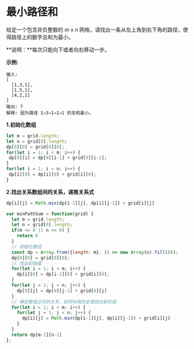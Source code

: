 # 最小路径和

给定一个包含非负整数的 *m* x *n* 网格，请找出一条从左上角到右下角的路径，使得路径上的数字总和为最小。

**说明：**每次只能向下或者向右移动一步。

**示例:**

```
输入:
[
  [1,3,1],
  [1,5,1],
  [4,2,1]
]
输出: 7
解释: 因为路径 1→3→1→1→1 的总和最小。
```



**1.初始化数组**

```js
let m = grid.length;
let n = grid[0].length;
dp[0][0] = grid[0][0];
for(let i = 1; i < m; i++) {
 dp[0][i] = dp[0][i-1] + grid[0][i-1]; 
}
for(let i = 1; i < n; i++) {
 dp[i][0] = dp[i][0] + grid[i][0]; 
}

```



**2.找出关系数组间的关系，递推关系式**

```js
dp[i][j] = Math.min(dp[i-1][j], dp[i][j-1]) + grid[i][j]
```





```js
var minPathSum = function(grid) {
  let m = grid.length;
  let n = grid[0].length;
  if(m <= 0 || n <= 0) {
    return 0
  }
  // 初始化数组
  const dp = Array.from({length: m}, () => new Array(n).fill(0));
  dp[0][0] = grid[0][0];
  // 找出初始值
  for(let i = 1; i < m; i++) {
    dp[i][0] = dp[i-1][0] + grid[i][0];
  }
  for(let j = 1; j < n; j++) {
    dp[0][j] = dp[0][j-1] + grid[0][j]
  }
  // 确定数组之间的关系，如何利用历史值找出新的值
  for(let i = 1; i < m; i++) {
    for(let j = 1; j < n; j++) {
      dp[i][j] = Math.min(dp[i-1][j], dp[i][j-1]) + grid[i][j]
    }
  }
  return dp[m-1][n-1]
};
```

